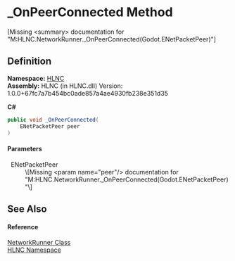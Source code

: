 # _OnPeerConnected Method


\[Missing &lt;summary&gt; documentation for "M:HLNC.NetworkRunner._OnPeerConnected(Godot.ENetPacketPeer)"\]



## Definition
**Namespace:** <a href="N_HLNC">HLNC</a>  
**Assembly:** HLNC (in HLNC.dll) Version: 1.0.0+67fc7a7b454bc0ade857a4ae4930fb238e351d35

**C#**
``` C#
public void _OnPeerConnected(
	ENetPacketPeer peer
)
```



#### Parameters
<dl><dt>  ENetPacketPeer</dt><dd>\[Missing &lt;param name="peer"/&gt; documentation for "M:HLNC.NetworkRunner._OnPeerConnected(Godot.ENetPacketPeer)"\]</dd></dl>

## See Also


#### Reference
<a href="T_HLNC_NetworkRunner">NetworkRunner Class</a>  
<a href="N_HLNC">HLNC Namespace</a>  
